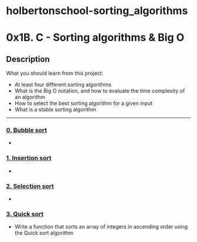 # holbertonschool-sorting_algorithms
# 0x1B. C - Sorting algorithms & Big O

## Description
What you should learn from this project:

* At least four different sorting algorithms
* What is the Big O notation, and how to evaluate the time complexity of an algorithm
* How to select the best sorting algorithm for a given input
* What is a stable sorting algorithm

---

### [0. Bubble sort](./0-bubble_sort.c)
* 


### [1. Insertion sort](./1-insertion_sort_list.c)
* 


### [2. Selection sort](./2-selection_sort.c)
* 


### [3. Quick sort](./3-quick_sort.c)
* Write a function that sorts an array of integers in ascending order using the Quick sort algorithm


